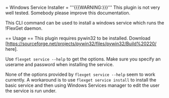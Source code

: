 = Windows Service Installer =
'''{{{WARNING:}}}''' This plugin is not very well tested. Somebody please improve this documentation.

This CLI command can be used to install a windows service which runs the !FlexGet daemon.

== Usage ==
This plugin requires pywin32 to be installed. Download [https://sourceforge.net/projects/pywin32/files/pywin32/Build%20220/ here].

Use `flexget service --help` to get the options. Make sure you specify an userame and password when installing the service.


None of the options provided by `flexget service --help` seem to work currently. A workaround is to use `flexget service install` to install the basic service and then using Windows Services manager to edit the user the service is run under.
